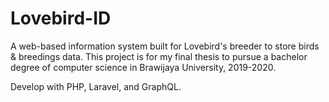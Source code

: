 # Lovebird-ID
A web-based information system built for Lovebird's breeder to store birds & breedings data. This project is for my final thesis to pursue a bachelor degree of computer science in Brawijaya University, 2019-2020.

Develop with PHP, Laravel, and GraphQL.
